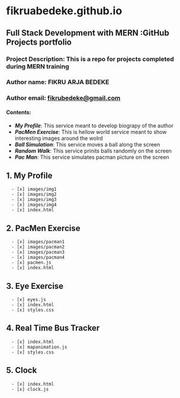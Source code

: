 # fikruabedeke.github.io
## Full Stack Development with MERN :GitHub Projects portfolio
### Project Description: This is a repo for projects completed during MERN training
### Author name: FIKRU ARJA BEDEKE
### Author email: fikrubedeke@gmail.com

#### Contents:
* ***My Profile***: This service meant to develop biograpy of the author
* ***PacMen Exercise***: This is hellow world service meant to show interesting images around the wolrd
* ***Ball Simulation***: This service moves a ball along the screen
* ***Random Walk***: This service prinits balls randomly on the screen
* ***Pac Man***: This service simulates pacman picture on the screen
## 1. My Profile
      - [x] images/img1
      - [x] images/img2
      - [x] images/img3
      - [x] images/img4
      - [x] index.html

  ## 2. PacMen Exercise
      - [x] images/pacman1
      - [x] images/pacman2
      - [x] images/pacman3
      - [x] images/pacman4
      - [x] pacmen.js
      - [x] index.html

 ## 3. Eye Exercise
      - [x] eyes.js
      - [x] index.html
      - [x] styles.css

 ## 4. Real Time Bus Tracker
      - [x] index.html
      - [x] mapanimation.js
      - [x] styles.css
      
 ## 5. Clock
      - [x] index.html
      - [x] clock.js
